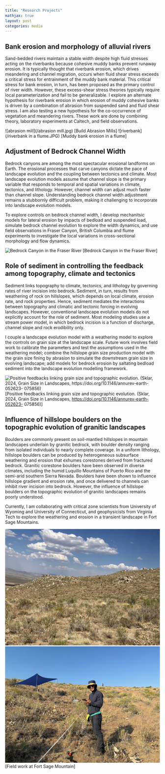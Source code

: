 ```yaml
---
title: "Research Projects"
mathjax: true
layout: post
categories: media
---
```

## Bank erosion and morphology of alluvial rivers
Sand-bedded rivers maintain a stable width despite high fluid stresses acting on the riverbanks because cohesive muddy banks prevent runaway erosion. It is typically thought that riverbank erosion, which drives meandering and channel migration, occurs when fluid shear stress exceeds a critical stress for entrainment of the muddy bank material. This critical stress for bank erosion, in turn, has been proposed as the primary control of river width. However, these excess-shear stress theories typically require local parameterization and fail to be generalizable. I explore an alternate hypothesis for riverbank erosion in which erosion of muddy cohesive banks is driven by a combination of abrasion from suspended sand and fluid shear stress. I am also testing a new hypothesis for the co-occurrence of vegetation and meandering rivers. These work are done by combining theory, laboratory experiments at Caltech, and field observations. 

![abrasion mill](/abrasion mill.jpg)
[Build Abrasion Mills]
![riverbank](/riverbank in a flume.JPG)
[Muddy bank erosion in a flume]


## Adjustment of Bedrock Channel Width
Bedrock canyons are among the most spectacular erosional landforms on Earth. The erosional processes that carve canyons dictate the pace of landscape evolution and the coupling between tectonics and climate. Most landscape evolution models assume that channel slope is the primary variable that responds to temporal and spatial variations in climate, tectonics, and lithology. However, channel width can adjust much faster than channel slope. Understanding bedrock channel width adjustment remains a stubbornly difficult problem, making it challenging to incorporate into landscape evolution models. 

To explore controls on bedrock channel width, I develop mechanitsic models for lateral erosion by impacts of bedload and suspended load, simulate bedrock channel evolution to explore the width dynamics, and use field observations in Fraser Canyon, British Columbia and flume experiments to investigate the local variations in cross-sectional morphology and flow dynamics. 

![Bedrock Canyon in the Fraser River](/canyon.jpg)
[Bedrock Canyon in the Fraser River]
## Role of sediment in controlling the feedback among topography, climate and tectonics
Sediment links topography to climate, tectonics, and lithology by governing rates of river incision into bedrock. Sediment, in turn, results from weathering of rock on hillslopes, which depends on local climate, erosion rate, and rock properties. Hence, sediment mediates the interactions between topography and climatic and tectonic forcing in evolving landscapes. However, conventional landscape evolution models do not explicitly account for the role of sediment. Most modeling studies use a stream power model, in which bedrock incision is a function of discharge, channel slope and rock erodibility only.

I couple a landscape evolution model with a weathering model to explore the controls on grain size at the landscape scale. Future work involves field work to calibrate the parameters and test the assumptions used in the weathering model; combine the hillslope grain size production model with the grain size fining by abrasion to simulate the downstream grain size in evolving landscape; add models for bedrock erosion by saltating bedload sediment into the landscape evolution modelling framework.

![Positive feedbacks linking grain size and topographic evolution. (Sklar, 2024, Grain Size in Landscapes, https://doi.org/10.1146/annurev-earth-052623-
075856)](/grainsizefeedback.jpg)
[Positive feedbacks linking grain size and topographic evolution. (Sklar, 2024, Grain Size in Landscapes, https://doi.org/10.1146/annurev-earth-052623-
075856)]

## Influence of hillslope boulders on the topographic evolution of granitic landscapes
Boulders are commonly present on soil-mantled hillslopes in mountain landscapes underlain by granitic bedrock, with boulder density ranging from isolated individuals to nearly complete coverage. In a uniform lithology, hillslope boulders can be produced by heterogeneous subsurface weathering and erosion that exhumes corestones derived from fractured bedrock. Granitic corestone boulders have been observed in diverse climates, including the humid Luquillo Mountains of Puerto Rico and the semi-arid southern Sierra Nevada. Boulders have been shown to influence hillslope gradient and erosion rate, and once delivered to channels can inhibit river incision into bedrock. However, the influence of hillslope boulders on the topographic evolution of granitic landscapes remains poorly understood.

 Currently, I am collaborating with critical zone scientists from University of Wyoming and University of Connecticut, and geophysicists from Virginia Tech to explore the weathering and erosion in a transient landscape in Fort Sage Mountains. 

![fort sage1](/bouldersatknickpoints.jpg)
![fort sage2](/GeophysicaldatacollectioninaHOTday.jpg)
[Field work at Fort Sage Mountain]


